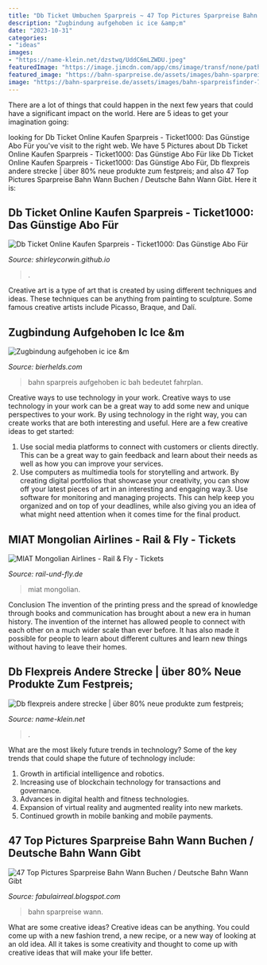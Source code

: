 ```yaml
---
title: "Db Ticket Umbuchen Sparpreis ~ 47 Top Pictures Sparpreise Bahn Wann Buchen / Deutsche Bahn Wann Gibt"
description: "Zugbindung aufgehoben ic ice &amp;m"
date: "2023-10-31"
categories:
- "ideas"
images:
- "https://name-klein.net/dzstwq/UddC6mLZWDU.jpeg"
featuredImage: "https://image.jimcdn.com/app/cms/image/transf/none/path/s6b1cbe2f1e73b3be/image/ic573bd7b17b3f64e/version/1626348776/rail-fly-miat-mongolian-airlines-mongolei.jpg"
featured_image: "https://bahn-sparpreise.de/assets/images/bahn-sparpreisfinder-742x606.png"
image: "https://bahn-sparpreise.de/assets/images/bahn-sparpreisfinder-742x606.png"
---
```



There are a lot of things that could happen in the next few years that could have a significant impact on the world. Here are 5 ideas to get your imagination going: 

	

		
looking for Db Ticket Online Kaufen Sparpreis - Ticket1000: Das Günstige Abo Für you've visit to the right web. We have 5 Pictures about Db Ticket Online Kaufen Sparpreis - Ticket1000: Das Günstige Abo Für like Db Ticket Online Kaufen Sparpreis - Ticket1000: Das Günstige Abo Für, Db flexpreis andere strecke | über 80% neue produkte zum festpreis; and also 47 Top Pictures Sparpreise Bahn Wann Buchen / Deutsche Bahn Wann Gibt. Here it is:
		
    
## Db Ticket Online Kaufen Sparpreis - Ticket1000: Das Günstige Abo Für

<img loading=lazy src="https://static.giga.de/wp-content/uploads/2017/05/DB-Fahrplanauskunft-rcm992x623.jpg" onerror="this.onerror=null;this.src='https://tse3.mm.bing.net/th?id=OIP.jYK9-ZX2qpAiG3j1U1HP5AHaEp&amp;pid=15.1';" alt="Db Ticket Online Kaufen Sparpreis - Ticket1000: Das Günstige Abo Für">

_Source: shirleycorwin.github.io_

>. 

	

Creative art is a type of art that is created by using different techniques and ideas. These techniques can be anything from painting to sculpture. Some famous creative artists include Picasso, Braque, and Dalí.

    
## Zugbindung Aufgehoben Ic Ice &amp;m

<img loading=lazy src="https://bierhelds.com/dawykp/mOYkgkGqKsCxqWbBNulyigHaEK.jpg" onerror="this.onerror=null;this.src='https://tse1.mm.bing.net/th?id=OIP.eoljm9Tbk2A6JGwFtDj9awAAAA&amp;pid=15.1';" alt="Zugbindung aufgehoben ic ice &amp;m">

_Source: bierhelds.com_

>bahn sparpreis aufgehoben ic bah bedeutet fahrplan. 

	

Creative ways to use technology in your work.
Creative ways to use technology in your work can be a great way to add some new and unique perspectives to your work. By using technology in the right way, you can create works that are both interesting and useful. Here are a few creative ideas to get started: 
1. Use social media platforms to connect with customers or clients directly. This can be a great way to gain feedback and learn about their needs as well as how you can improve your services.
2. Use computers as multimedia tools for storytelling and artwork. By creating digital portfolios that showcase your creativity, you can show off your latest pieces of art in an interesting and engaging way.3. Use software for monitoring and managing projects. This can help keep you organized and on top of your deadlines, while also giving you an idea of what might need attention when it comes time for the final product.
    
## MIAT Mongolian Airlines - Rail &amp; Fly - Tickets

<img loading=lazy src="https://image.jimcdn.com/app/cms/image/transf/none/path/s6b1cbe2f1e73b3be/image/ic573bd7b17b3f64e/version/1626348776/rail-fly-miat-mongolian-airlines-mongolei.jpg" onerror="this.onerror=null;this.src='https://tse4.mm.bing.net/th?id=OIP.Dz6dfL8OJTpB7xWfFxxoXAAAAA&amp;pid=15.1';" alt="MIAT Mongolian Airlines - Rail &amp; Fly - Tickets">

_Source: rail-und-fly.de_

>miat mongolian. 

	

Conclusion
The invention of the printing press and the spread of knowledge through books and communication has brought about a new era in human history. The invention of the internet has allowed people to connect with each other on a much wider scale than ever before. It has also made it possible for people to learn about different cultures and learn new things without having to leave their homes.

    
## Db Flexpreis Andere Strecke | über 80% Neue Produkte Zum Festpreis;

<img loading=lazy src="https://name-klein.net/dzstwq/UddC6mLZWDU.jpeg" onerror="this.onerror=null;this.src='https://tse2.mm.bing.net/th?id=OIP.xfxEU8ZTdWYpPeEGJedZogHaFj&amp;pid=15.1';" alt="Db flexpreis andere strecke | über 80% neue produkte zum festpreis;">

_Source: name-klein.net_

>. 

	

What are the most likely future trends in technology?
Some of the key trends that could shape the future of technology include: 
1. Growth in artificial intelligence and robotics. 
2. Increasing use of blockchain technology for transactions and governance. 
3. Advances in digital health and fitness technologies. 
4. Expansion of virtual reality and augmented reality into new markets. 
5. Continued growth in mobile banking and mobile payments.

    
## 47 Top Pictures Sparpreise Bahn Wann Buchen / Deutsche Bahn Wann Gibt

<img loading=lazy src="https://bahn-sparpreise.de/assets/images/bahn-sparpreisfinder-742x606.png" onerror="this.onerror=null;this.src='https://tse4.mm.bing.net/th?id=OIP.YkE0Emu5IruZW2qnImsfKAHaGD&amp;pid=15.1';" alt="47 Top Pictures Sparpreise Bahn Wann Buchen / Deutsche Bahn Wann Gibt">

_Source: fabulairreal.blogspot.com_

>bahn sparpreise wann. 

	

What are some creative ideas?
Creative ideas can be anything. You could come up with a new fashion trend, a new recipe, or a new way of looking at an old idea. All it takes is some creativity and thought to come up with creative ideas that will make your life better.

